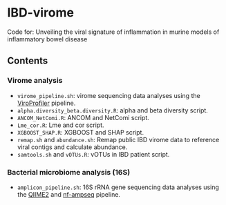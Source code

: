 # IBD-virome

Code for: Unveiling the viral signature of inflammation in murine models of inflammatory bowel disease

## Contents

### Virome analysis

- `virome_pipeline.sh`: virome sequencing data analyses using the [ViroProfiler](https://github.com/deng-lab/viroprofiler) pipeline.
- `alpha.diversity_beta.diversity.R`: alpha and beta diversity script.
- `ANCOM_NetComi.R`: ANCOM and NetComi script.
- `Lme_cor.R`: Lme and cor script.
- `XGBOOST_SHAP.R`: XGBOOST and SHAP script.
- `remap.sh` and `abundance.sh`: Remap public IBD virome data to reference viral contigs and calculate abundance.
- `samtools.sh` and `vOTUs.R`: vOTUs in IBD patient script.

### Bacterial microbiome analysis (16S)

- `amplicon_pipeline.sh`: 16S rRNA gene sequencing data analyses using the [QIIME2](https://qiime2.org/) and [nf-ampseq](https://github.com/deng-lab/nf-ampseq) pipeline.
